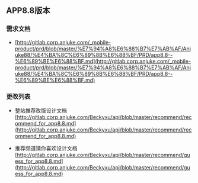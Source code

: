 ## APP8.8版本

### 需求文档
* [http://gitlab.corp.anjuke.com/_mobile-product/prd/blob/master/%E7%94%A8%E6%88%B7%E7%AB%AF/Anjuke88/%E4%BA%8C%E6%89%8B%E6%88%BF/PRD/app8.8--%E6%89%BE%E6%88%BF.md](http://gitlab.corp.anjuke.com/_mobile-product/prd/blob/master/%E7%94%A8%E6%88%B7%E7%AB%AF/Anjuke88/%E4%BA%8C%E6%89%8B%E6%88%BF/PRD/app8.8--%E6%89%BE%E6%88%BF.md)

### 更改列表

* 整站推荐改版设计文档
[http://gitlab.corp.anjuke.com/Beckyxu/api/blob/master/recommend/recommend_for_app8.8.md](http://gitlab.corp.anjuke.com/Beckyxu/api/blob/master/recommend/recommend_for_app8.8.md)

* 推荐频道猜你喜欢设计文档
[http://gitlab.corp.anjuke.com/Beckyxu/api/blob/master/recommend/guess_for_app8.8.md](http://gitlab.corp.anjuke.com/Beckyxu/api/blob/master/recommend/guess_for_app8.8.md)